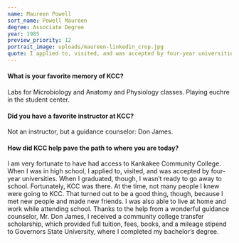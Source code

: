 ```yaml
---
name: Maureen Powell
sort_name: Powell Maureen
degree: Associate Degree
year: 1985
preview_priority: 12
portrait_image: uploads/maureen-linkedin_crop.jpg
quote: I applied to, visited, and was accepted by four-year universities.  When I graduated, though, I wasn’t ready to go away to school.  Fortunately, KCC was there.
---
```


<h4 class="blue-heading-small">What is your favorite memory of KCC?</h4>

Labs for Microbiology and Anatomy and Physiology classes. Playing euchre in the student center.

<h4 class="blue-heading-small">Did you have a favorite instructor at KCC?</h4>

Not an instructor, but a guidance counselor: Don James.

<h4 class="blue-heading-small">How did KCC help pave the path to where you are today?</h4>

I am very fortunate to have had access to Kankakee Community College.  When I was in high school, I applied to, visited, and was accepted by four-year universities.  When I graduated, though, I wasn’t ready to go away to school.  Fortunately, KCC was there.  At the time, not many people I knew were going to KCC.  That turned out to be a good thing, though, because I met new people and made new friends.  I was also able to live at home and work while attending school.  Thanks to the help from a wonderful guidance counselor, Mr. Don James, I received a community college transfer scholarship, which provided full tuition, fees, books, and a mileage stipend to Governors State University, where I completed my bachelor’s degree.
